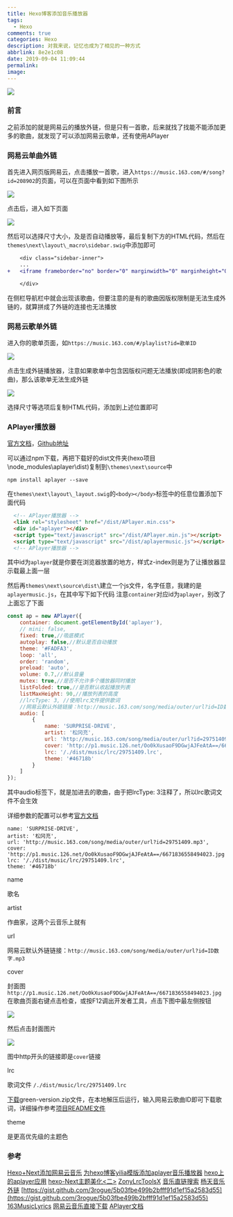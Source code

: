 ```yaml
---
title: Hexo博客添加音乐播放器
tags:
  - Hexo
comments: true
categories: Hexo
description: 对我来说，记忆也成为了相见的一种方式
abbrlink: 8e2e1c08
date: 2019-09-04 11:09:44
permalink:
image:
---
```


<img class="joel-img" src="http://image.joelyings.com/20190904-7.jpg">

<!-- more -->

### 前言

之前添加的就是网易云的播放外链，但是只有一首歌，后来就找了找能不能添加更多的歌曲，就发现了可以添加网易云歌单，还有使用APlayer

### 网易云单曲外链

首先进入网页版网易云，点击播放一首歌，进入``https://music.163.com/#/song?id=208902``的页面，可以在页面中看到如下图所示

![](http://image.joelyings.com/20190904-1.png)

点击后，进入如下页面

![](http://image.joelyings.com/20190904-2.png)

然后可以选择尺寸大小，及是否自动播放等，最后复制下方的HTML代码，然后在``themes\next\layout\_macro\sidebar.swig``中添加即可

```diff themes\next\layout\_macro\sidebar.swig
	<div class="sidebar-inner">
	...
+   <iframe frameborder="no" border="0" marginwidth="0" marginheight="0" width=332 height=86 src="//music.163.com/outchain/player?type=2&id=22842399&auto=1&height=66"></iframe>

    </div>
```

在侧栏导航栏中就会出现该歌曲，但要注意的是有的歌曲因版权限制是无法生成外链的，就算拼成了外链的连接也无法播放

### 网易云歌单外链

进入你的歌单页面，如``https://music.163.com/#/playlist?id=歌单ID``

![](http://image.joelyings.com/20190904-3.png)

点击生成外链播放器，注意如果歌单中包含因版权问题无法播放(即成阴影色的歌曲)，那么该歌单无法生成外链

![](http://image.joelyings.com/20190904-4.png)

选择尺寸等选项后复制HTML代码，添加到上述位置即可

### APlayer播放器

[官方文档](https://aplayer.js.org/#/zh-Hans/)，[Github地址](https://github.com/MoePlayer/APlayer)

可以通过npm下载，再把下载好的dist文件夹(hexo项目\node_modules\aplayer\dist)复制到``\themes\next\source``中
```
npm install aplayer --save
```

在``themes\next\layout\_layout.swig``的``<body></body>``标签中的任意位置添加下面代码

```html themes\next\layout\_layout.swig
  <!-- APlayer播放器 -->
  <link rel="stylesheet" href="/dist/APlayer.min.css">
  <div id="aplayer"></div>
  <script type="text/javascript" src="/dist/APlayer.min.js"></script>
  <script type="text/javascript" src="/dist/aplayermusic.js"></script>
  <!-- APlayer播放器 -->
```

其中id为`aplayer`就是你要在浏览器放置的地方，样式z-index则是为了让播放器显示载最上面一层

然后再`themes\next\source\dist\`建立一个js文件，名字任意，我建的是`aplayermusic.js`，在其中写下如下代码
注意`container`对应id为`aplayer`，别改了上面忘了下面

```JavaScript themes\next\source\dist\aplayermusic.js
const ap = new APlayer({
    container: document.getElementById('aplayer'),
    // mini: false,
    fixed: true,//吸底模式
    autoplay: false,//默认是否自动播放
    theme: '#FADFA3',
    loop: 'all',
    order: 'random',
    preload: 'auto',
    volume: 0.7,//默认音量
    mutex: true,//是否不允许多个播放器同时播放
    listFolded: true,//是否默认收起播放列表
    listMaxHeight: 90,//播放列表的高度
    //lrcType: 3, //使用lrc文件提供歌词
	//网易云默认外链链接：http://music.163.com/song/media/outer/url?id=ID数字.mp3
    audio: [
        {
            name: 'SURPRISE-DRIVE',
            artist: '松冈充',
            url: 'http://music.163.com/song/media/outer/url?id=29751409.mp3',
            cover: 'http://p1.music.126.net/Oo0kXusaoF9DGwjAJFeAtA==/6671836558494023.jpg',
            lrc: '/./dist/music/lrc/29751409.lrc',
            theme: '#46718b'
        }
    ]
});
```

其中audio标签下，就是加进去的歌曲，由于把lrcType: 3注释了，所以lrc歌词文件不会生效

详细参数的配置可以参考[官方文档](https://aplayer.js.org/#/zh-Hans/)

```
name: 'SURPRISE-DRIVE',
artist: '松冈充',
url: 'http://music.163.com/song/media/outer/url?id=29751409.mp3',
cover: 'http://p1.music.126.net/Oo0kXusaoF9DGwjAJFeAtA==/6671836558494023.jpg',
lrc: '/./dist/music/lrc/29751409.lrc',
theme: '#46718b'
```

<p id="div-border-left-blue">name</p>

歌名

<p id="div-border-left-blue">artist</p>

作曲家，这两个云音乐上就有

<p id="div-border-left-blue">url</p>

网易云默认外链链接：`http://music.163.com/song/media/outer/url?id=ID数字.mp3`

<p id="div-border-left-blue">cover</p>

封面图`http://p1.music.126.net/Oo0kXusaoF9DGwjAJFeAtA==/6671836558494023.jpg`
在歌曲页面右键点击检查，或按F12调出开发者工具，点击下图中最左侧按钮

![](http://image.joelyings.com/20190904-5.png)

然后点击封面图片

![](http://image.joelyings.com/20190904-6.png)

图中http开头的链接即是`cover`链接

<p id="div-border-left-blue">lrc</p>

歌词文件 `/./dist/music/lrc/29751409.lrc`

[下载](https://github.com/jitwxs/163MusicLyrics/releases)green-version.zip文件，在本地解压后运行，输入网易云歌曲ID即可下载歌词，详细操作参考[项目README文件](https://github.com/jitwxs/163MusicLyrics/blob/master/README.md)

<p id="div-border-left-blue">theme</p>

是更高优先级的主题色




### 参考

[Hexo+Next添加网易云音乐](https://blog.csdn.net/Mculover666/article/details/90700059)
[为hexo博客yilia模版添加aplayer音乐播放器](https://qianlei6148.github.io/2018/10/13/%E4%B8%BA%E5%8D%9A%E5%AE%A2%E6%B7%BB%E5%8A%A0aplayer%E9%9F%B3%E4%B9%90%E6%92%AD%E6%94%BE%E5%99%A8/)
[hexo上的aplayer应用](https://blog.yleao.com/2018/0902/hexo%E4%B8%8A%E7%9A%84aplayer%E5%BA%94%E7%94%A8.html)
[hexo-Next主题美化<二>](http://lyxf.live/posts/51370)
[ZonyLrcToolsX](https://github.com/GameBelial/ZonyLrcToolsX/releases)
[音乐直链搜索](https://music.liuzhijin.cn/)
[杨天音乐外链](http://www.ytmp3.cn/)
[https://gist.github.com/3rogue/5b03fbe499b2bfff91d1ef15a2583d55](https://gist.github.com/3rogue/5b03fbe499b2bfff91d1ef15a2583d55)
[163MusicLyrics](https://github.com/jitwxs/163MusicLyrics)
[网易云音乐直接下载](https://greasyfork.org/zh-CN/scripts/33046-%E7%BD%91%E6%98%93%E4%BA%91%E9%9F%B3%E4%B9%90%E7%9B%B4%E6%8E%A5%E4%B8%8B%E8%BD%BD)
[APlayer文档](https://aplayer.js.org/#/zh-Hans/)